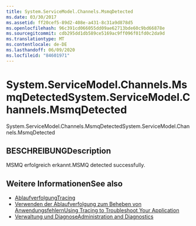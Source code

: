 ```yaml
---
title: System.ServiceModel.Channels.MsmqDetected
ms.date: 03/30/2017
ms.assetid: ff20cef5-89d2-408e-a431-8c31a9d878d5
ms.openlocfilehash: 96c391cd066055dd09ae62713bde60c9bd66878e
ms.sourcegitcommit: cdb295dd1db589ce5169ac9ff096f01fd0c2da9d
ms.translationtype: MT
ms.contentlocale: de-DE
ms.lasthandoff: 06/09/2020
ms.locfileid: "84601971"
---
```

# <a name="systemservicemodelchannelsmsmqdetected"></a><span data-ttu-id="3d976-102">System.ServiceModel.Channels.MsmqDetected</span><span class="sxs-lookup"><span data-stu-id="3d976-102">System.ServiceModel.Channels.MsmqDetected</span></span>
<span data-ttu-id="3d976-103">System.ServiceModel.Channels.MsmqDetected</span><span class="sxs-lookup"><span data-stu-id="3d976-103">System.ServiceModel.Channels.MsmqDetected</span></span>  
  
## <a name="description"></a><span data-ttu-id="3d976-104">BESCHREIBUNG</span><span class="sxs-lookup"><span data-stu-id="3d976-104">Description</span></span>  
 <span data-ttu-id="3d976-105">MSMQ erfolgreich erkannt.</span><span class="sxs-lookup"><span data-stu-id="3d976-105">MSMQ detected successfully.</span></span>  
  
## <a name="see-also"></a><span data-ttu-id="3d976-106">Weitere Informationen</span><span class="sxs-lookup"><span data-stu-id="3d976-106">See also</span></span>

- [<span data-ttu-id="3d976-107">Ablaufverfolgung</span><span class="sxs-lookup"><span data-stu-id="3d976-107">Tracing</span></span>](index.md)
- [<span data-ttu-id="3d976-108">Verwenden der Ablaufverfolgung zum Beheben von Anwendungsfehlern</span><span class="sxs-lookup"><span data-stu-id="3d976-108">Using Tracing to Troubleshoot Your Application</span></span>](using-tracing-to-troubleshoot-your-application.md)
- [<span data-ttu-id="3d976-109">Verwaltung und Diagnose</span><span class="sxs-lookup"><span data-stu-id="3d976-109">Administration and Diagnostics</span></span>](../index.md)
